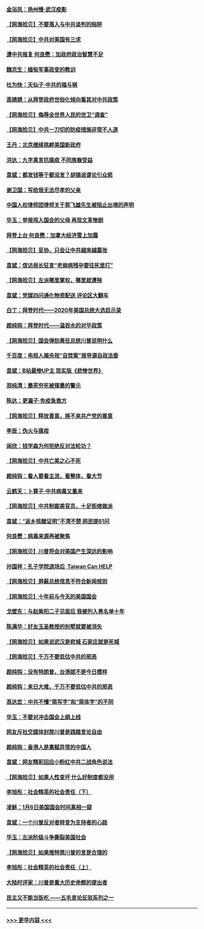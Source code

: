 #### [金浴凤：扬州慢‧武汉疫影](../pages/nsc993/n12737248.md?t=02070051) 
#### [【网海拾贝】不要落入与中共谈判的陷阱](../pages/nsc993/n12735229.md?t=02070051) 
#### [【网海拾贝】中共对美国有三求](../pages/nsc993/n12735197.md?t=02070051) 
#### [遭中共报复 何良懋：加政府政治智慧不足](../pages/nsc993/n12734323.md?t=02070051) 
#### [魏京生：缅甸军事政变的教训](../pages/nsc993/n12732470.md?t=02070051) 
#### [吐为快：天仙子·中共的福与祸](../pages/nsc993/n12732165.md?t=02070051) 
#### [高婧婧：从拜登政府世俗化倾向看其对中共政策](../pages/nsc993/n12730028.md?t=02070051) 
#### [【网海拾贝】侮辱全世界人民的世卫“调查”](../pages/nsc993/n12727884.md?t=02070051) 
#### [【网海拾贝】中共一刀切的防疫措施非常不人道](../pages/nsc993/n12724879.md?t=02070051) 
#### [王丹：北京继续挑衅美国新政府](../pages/nsc993/n12722456.md?t=02070051) 
#### [洪达：九字真言抗瘟疫 不同族裔受益](../pages/nsc993/n12722448.md?t=02070051) 
#### [袁斌：都发钱等于都没发？胡锡进谬论引众怒](../pages/nsc993/n12722393.md?t=02070051) 
#### [谢卫国：写给我无法尽孝的父亲](../pages/nsc993/n12720325.md?t=02070051) 
#### [中国人权律师团律师关于郭飞雄先生被阻止出境的声明](../pages/nsc993/n12720203.md?t=02070051) 
#### [华玉：举报闯入国会的父母 再现文革惨剧](../pages/nsc993/n12719070.md?t=02070051) 
#### [拜登上台 何良懋：加拿大经济雪上加霜](../pages/nsc993/n12718943.md?t=02070051) 
#### [【网海拾贝】妥协，只会让中共越来越嚣张](../pages/nsc993/n12717392.md?t=02070051) 
#### [袁斌：信访局长狂言“老弱病残孕要往死里打”](../pages/nsc993/n12717343.md?t=02070051) 
#### [【网海拾贝】左派哪里掌权，哪里就遭殃](../pages/nsc993/n12715009.md?t=02070051) 
#### [袁斌：党媒四问通化物资配送 评论区大翻车](../pages/nsc993/n12714950.md?t=02070051) 
#### [白丁：拜登时代——2020年美国总统大选启示录](../pages/nsc993/n12714920.md?t=02070051) 
#### [颜纯钩：拜登时代——温吞水的对华政策](../pages/nsc993/n12713245.md?t=02070051) 
#### [【网海拾贝】国会弹劾离任总统川普说明什么](../pages/nsc993/n12712816.md?t=02070051) 
#### [千百度：电视人揭央视“自焚案”报导源自政法委](../pages/nsc993/n12709760.md?t=02070051) 
#### [袁斌：B站最惨UP主 现实版《悲惨世界》](../pages/nsc993/n12709686.md?t=02070051) 
#### [郑纯清：墨茶穷死被搽墨的警示](../pages/nsc993/n12709262.md?t=02070051) 
#### [陈达：更漏子·免疫急救方](../pages/nsc993/n12709244.md?t=02070051) 
#### [【网海拾贝】释放善意，换不来共产党的善意](../pages/nsc993/n12708361.md?t=02070051) 
#### [李辰：伪火与瘟疫](../pages/nsc993/n12707981.md?t=02070051) 
#### [闻欣：钱学森为何拒绝反对法轮功？](../pages/nsc993/n12707407.md?t=02070051) 
#### [【网海拾贝】中共亡美之心不死](../pages/nsc993/n12707621.md?t=02070051) 
#### [颜纯钩：看人要看主流，看整体，看大节](../pages/nsc993/n12707536.md?t=02070051) 
#### [云鹤天：卜算子‧中共病毒又重来](../pages/nsc993/n12707408.md?t=02070051) 
#### [【网海拾贝】中共制裁美官员，十足街痞做派](../pages/nsc993/n12705115.md?t=02070051) 
#### [袁斌：“返乡核酸证明”不清不楚 网民提81问](../pages/nsc993/n12704982.md?t=02070051) 
#### [何良懋：病毒来源再被聚焦](../pages/nsc993/n12704944.md?t=02070051) 
#### [【网海拾贝】川普将会对美国产生深远的影响](../pages/nsc993/n12703045.md?t=02070051) 
#### [孙国祥：孔子学院退场后  Taiwan Can HELP](../pages/nsc993/n12702430.md?t=02070051) 
#### [【网海拾贝】屏蔽总统信息不符合新闻规则](../pages/nsc993/n12699998.md?t=02070051) 
#### [【网海拾贝】十年前与今天的美国国会](../pages/nsc993/n12696993.md?t=02070051) 
#### [戈壁东：与赵紫阳二子见面后 我被列入黑名单十年](../pages/nsc993/n12696215.md?t=02070051) 
#### [陈满华：好友玉圣教授的别墅就要被消失](../pages/nsc993/n12695411.md?t=02070051) 
#### [【网海拾贝】如果说武汉是悲城 石家庄就是死城](../pages/nsc993/n12694589.md?t=02070051) 
#### [【网海拾贝】千万不要低估中共的邪恶](../pages/nsc993/n12692771.md?t=02070051) 
#### [颜纯钩：没有特朗普，台港就不是今日模样](../pages/nsc993/n12692678.md?t=02070051) 
#### [颜纯钩：来日大难，千万不要低估中共的邪恶](../pages/nsc993/n12692080.md?t=02070051) 
#### [高达宏：中共不懂“简写字”和“简体字”的不同](../pages/nsc993/n12692068.md?t=02070051) 
#### [华玉：不要对冲击国会上纲上线](../pages/nsc993/n12689948.md?t=02070051) 
#### [网友斥社交媒体封禁川普是践踏言论自由](../pages/nsc993/n12687482.md?t=02070051) 
#### [颜纯钩：香港人是禀赋异常的中国人](../pages/nsc993/n12685142.md?t=02070051) 
#### [袁斌：网友精彩回应小粉红中共二战角色说法](../pages/nsc993/n12684994.md?t=02070051) 
#### [【网海拾贝】如果人性变坏 什么好制度都没用](../pages/nsc993/n12683000.md?t=02070051) 
#### [李旭彤：社会精英的社会责任（下）](../pages/nsc993/n12680604.md?t=02070051) 
#### [凌稣：1月6日美国国会时间真相一窥](../pages/nsc993/n12682780.md?t=02070051) 
#### [袁斌：一个川普反对者转变为支持者的心路](../pages/nsc993/n12682700.md?t=02070051) 
#### [华玉：左派阶级斗争撕裂美国社会](../pages/nsc993/n12681226.md?t=02070051) 
#### [【网海拾贝】如果推特禁川普的言是合理的](../pages/nsc993/n12681232.md?t=02070051) 
#### [李旭彤：社会精英的社会责任（上）](../pages/nsc993/n12680501.md?t=02070051) 
#### [大陆时评家：川普是重大历史命题的提出者](../pages/nsc993/n12679904.md?t=02070051) 
#### [民主又不能当饭吃 ——五毛言论反驳系列之一](../pages/nsc993/n12679877.md?t=02070051) 

----
#### [ >>> 更早内容 <<< ](../indexes/nsc993-earlier.md)
